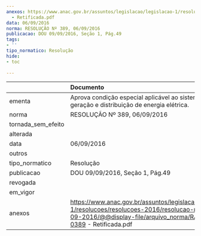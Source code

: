 ```yaml
---
anexos: https://www.anac.gov.br/assuntos/legislacao/legislacao-1/resolucoes/resolucoes-2016/resolucao-no-389-06-09-2016/@@display-file/arquivo_norma/RA2016-0389
  - Retificada.pdf
data: 06/09/2016
norma: RESOLUÇÃO Nº 389, 06/09/2016
publicacao: DOU 09/09/2016, Seção 1, Pág.49
tags:
- ''
tipo_normatico: Resolução
hide: 
- toc 
 
---
```


|                    | Documento                                                                                                                                                                 |
|:-------------------|:--------------------------------------------------------------------------------------------------------------------------------------------------------------------------|
| ementa             | Aprova condição especial aplicável ao sistema de geração e distribuição de energia elétrica.                                                                              |
| norma              | RESOLUÇÃO Nº 389, 06/09/2016                                                                                                                                              |
| tornada_sem_efeito |                                                                                                                                                                           |
| alterada           |                                                                                                                                                                           |
| data               | 06/09/2016                                                                                                                                                                |
| outros             |                                                                                                                                                                           |
| tipo_normatico     | Resolução                                                                                                                                                                 |
| publicacao         | DOU 09/09/2016, Seção 1, Pág.49                                                                                                                                           |
| revogada           |                                                                                                                                                                           |
| em_vigor           |                                                                                                                                                                           |
| anexos             | https://www.anac.gov.br/assuntos/legislacao/legislacao-1/resolucoes/resolucoes-2016/resolucao-no-389-06-09-2016/@@display-file/arquivo_norma/RA2016-0389 - Retificada.pdf |
